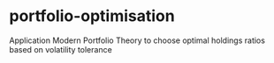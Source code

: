 # portfolio-optimisation 
Application Modern Portfolio Theory to choose optimal holdings ratios based on volatility tolerance
